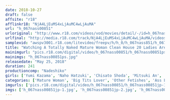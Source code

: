 ```yaml
---
date: 2018-10-27
draft: false
affsite: "r18"
afflinkr18: "NjA4LjEuMS4xLjAuMC4wLjAuMA"
url: "h_067nass00851"
urloriginal: "http://www.r18.com/videos/vod/movies/detail/-/id=h_067nass00851"
urlfinal: "http://media.r18.com/track/NjA4LjEuMS4xLjAuMC4wLjAuMA/videos/vod/movies/detail/-/id=h_067nass00851"
samplevid: "awspv3001.r18.com/litevideo/freepv/h/h_0/h_067nass851/h_067nass851_dmb_w.mp4"
title: "Watching A Totally Naked Mature Woman Clean House 20 Ladies Are Baring Their Asses And Nipple Titties In A Filthy Housecleaning Session!"
mainimgurl: "pics.r18.com/digital/video/h_067nass00851/h_067nass00851ps.jpg"
mainimgs: "h_067nass00851ps.jpg"
releasedate: "May 25, 2018"
duration: 241
productioncomp: "Nadeshiko"
girls: ['Yumi Kazama', 'Naho Hatzuki', 'Chisato Shoda', 'Mitsuki An', 'Yukari Orihara', 'Hitomi Enjoji', 'Kyoko Maki', 'Kaori Otosaki', 'Rika Fujishita', 'Shiho Terashima']
categories: ['Mature Woman', 'Big Tits Lover', 'Other Fetishes', 'Ass Lover', 'Over 4 Hours', 'Hi-Def']
imgurls: ['pics.r18.com/digital/video/h_067nass00851/h_067nass00851jp-1.jpg', 'pics.r18.com/digital/video/h_067nass00851/h_067nass00851jp-2.jpg', 'pics.r18.com/digital/video/h_067nass00851/h_067nass00851jp-3.jpg', 'pics.r18.com/digital/video/h_067nass00851/h_067nass00851jp-4.jpg', 'pics.r18.com/digital/video/h_067nass00851/h_067nass00851jp-5.jpg', 'pics.r18.com/digital/video/h_067nass00851/h_067nass00851jp-6.jpg', 'pics.r18.com/digital/video/h_067nass00851/h_067nass00851jp-7.jpg', 'pics.r18.com/digital/video/h_067nass00851/h_067nass00851jp-8.jpg', 'pics.r18.com/digital/video/h_067nass00851/h_067nass00851jp-9.jpg', 'pics.r18.com/digital/video/h_067nass00851/h_067nass00851jp-10.jpg', 'pics.r18.com/digital/video/h_067nass00851/h_067nass00851jp-11.jpg', 'pics.r18.com/digital/video/h_067nass00851/h_067nass00851jp-12.jpg', 'pics.r18.com/digital/video/h_067nass00851/h_067nass00851jp-13.jpg', 'pics.r18.com/digital/video/h_067nass00851/h_067nass00851jp-14.jpg', 'pics.r18.com/digital/video/h_067nass00851/h_067nass00851jp-15.jpg', 'pics.r18.com/digital/video/h_067nass00851/h_067nass00851jp-16.jpg', 'pics.r18.com/digital/video/h_067nass00851/h_067nass00851jp-17.jpg', 'pics.r18.com/digital/video/h_067nass00851/h_067nass00851jp-18.jpg', 'pics.r18.com/digital/video/h_067nass00851/h_067nass00851jp-19.jpg', 'pics.r18.com/digital/video/h_067nass00851/h_067nass00851jp-20.jpg']
imgs: ['h_067nass00851jp-1.jpg', 'h_067nass00851jp-2.jpg', 'h_067nass00851jp-3.jpg', 'h_067nass00851jp-4.jpg', 'h_067nass00851jp-5.jpg', 'h_067nass00851jp-6.jpg', 'h_067nass00851jp-7.jpg', 'h_067nass00851jp-8.jpg', 'h_067nass00851jp-9.jpg', 'h_067nass00851jp-10.jpg', 'h_067nass00851jp-11.jpg', 'h_067nass00851jp-12.jpg', 'h_067nass00851jp-13.jpg', 'h_067nass00851jp-14.jpg', 'h_067nass00851jp-15.jpg', 'h_067nass00851jp-16.jpg', 'h_067nass00851jp-17.jpg', 'h_067nass00851jp-18.jpg', 'h_067nass00851jp-19.jpg', 'h_067nass00851jp-20.jpg']
---
```

